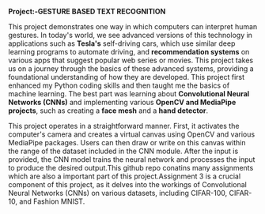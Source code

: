 **Project:-GESTURE BASED TEXT RECOGNITION**

This project demonstrates one way in which computers can interpret human gestures. In today's world, we see advanced versions of this technology in applications such as **Tesla's** 
self-driving cars, which use similar deep learning programs to automate driving, and **recommendation systems** on various apps that suggest popular web series or movies. This project 
takes us on a journey through the basics of these advanced systems, providing a foundational understanding of how they are developed.
This project first enhanced my Python coding skills and then taught me the basics of machine learning. The best part was learning about **Convolutional Neural Networks (CNNs)** and 
implementing various **OpenCV and MediaPipe projects**, such as creating a **face mesh** and a **hand detector**.

This project operates in a straightforward manner. First, it activates the computer's camera and creates a virtual canvas using OpenCV and various MediaPipe packages. Users can then draw or write on this canvas within the range of the dataset included in the CNN module. After the input is provided, the CNN model trains the neural network and processes the input to produce the desired output.This github repo conatins many assignments which are also a important part of this project.Assignment 3 is a crucial component of this project, as it delves into the workings of Convolutional Neural Networks (CNNs) on various datasets, including CIFAR-100, CIFAR-10, and Fashion MNIST.
